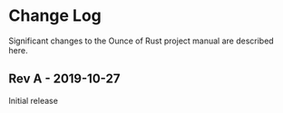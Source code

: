 # Change Log
Significant changes to the Ounce of Rust project manual are described here.


## Rev A - 2019-10-27
Initial release
